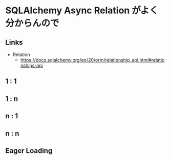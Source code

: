 # SQLAlchemy Async Relation がよく分からんので

## Links

- Relation
  - https://docs.sqlalchemy.org/en/20/orm/relationship_api.html#relationships-api


## 1 : 1

## 1 : n

## n : 1

## n : n

## Eager Loading
